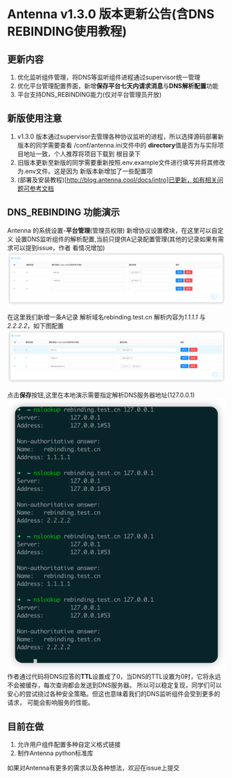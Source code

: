 # Antenna v1.3.0 版本更新公告(含DNS REBINDING使用教程)

## 更新内容

1. 优化监听组件管理，将DNS等监听组件进程通过supervisor统一管理
2. 优化平台管理配置界面，新增**保存平台七天内请求消息**与**DNS解析配置**功能
3. 平台支持DNS_REBINDING能力(仅对平台管理员开放)

## 新版使用注意

1. v1.3.0 版本通过supervisor去管理各种协议监听的进程，所以选择源码部署新版本的同学需要查看
   /conf/antenna.ini文件中的 **directory**值是否为与实际项目地址一致，个人推荐将项目下载到
   根目录下
2. 旧版本更新至新版的同学需要重新按照.env.example文件进行填写并将其修改为.env文件。这是因为
   新版本新增加了一些配置项
3. (部署及安装教程)[http://blog.antenna.cool/docs/intro]已更新，如有相关问题可参考文档

## DNS_REBINDING 功能演示

Antenna 的系统设置-**平台管理**(管理员权限) 新增协议设置模块，在这里可以自定义
设置DNS监听组件的解析配置,当前只提供A记录配置管理(其他的记录如果有需求可以提到issue，作者
看情况增加)
![img.png](../static/img/img_dns_setting.png)

在这里我们新增一条A记录 解析域名rebinding.test.cn 解析内容为*1.1.1.1*
与*2.2.2.2*，如下图配置
![img.png](../static/img/img_rebinding_domain.png)

点击**保存**按钮,这里在本地演示需要指定解析DNS服务器地址(127.0.0.1)
![img.png](../static/img/img_dns_answer.png)
作者通过代码将DNS应答的**TTL**设置成了0，当DNS的TTL设置为0时，它将永远不会被缓存，每次查询都会发送到DNS服务器。
所以可以稳定复现，同学们可以安心的尝试绕过各种安全策略。但这也意味着我们的DNS监听组件会受到更多的请求，
可能会影响服务的性能。

## 目前在做

1. 允许用户组件配置多种自定义格式链接
2. 制作Antenna python标准库

如果对Antenna有更多的需求以及各种想法，欢迎在issue上提交
